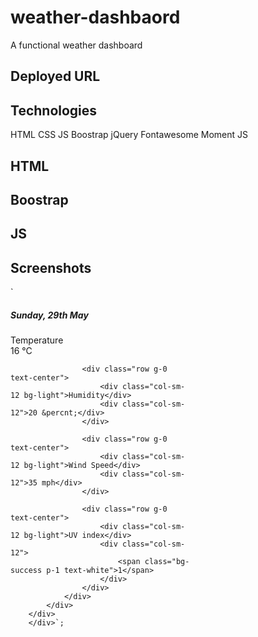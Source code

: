# weather-dashbaord

A functional weather dashboard

## Deployed URL

## Technologies

HTML
CSS
JS
Boostrap
jQuery
Fontawesome
Moment JS

## HTML

## Boostrap

## JS

## Screenshots

`<div class="d-flex flex-row justify-content-center flex-wrap">
<!-- card 1 -->
<div class="card ms-2 mb-2 shadow p-3 mb-5 bg-body rounded" style="width: 18rem;">
<div class="card-body">
<h5 class="card-title">Sunday, 29th May</h5>
<div>
<div class="row g-0 text-center">
<div class="col-sm-12 bg-light">Temperature</div>
<div class="col-sm-12">16 &deg;C</div>
</div>

                    <div class="row g-0 text-center">
                        <div class="col-sm-12 bg-light">Humidity</div>
                        <div class="col-sm-12">20 &percnt;</div>
                    </div>

                    <div class="row g-0 text-center">
                        <div class="col-sm-12 bg-light">Wind Speed</div>
                        <div class="col-sm-12">35 mph</div>
                    </div>

                    <div class="row g-0 text-center">
                        <div class="col-sm-12 bg-light">UV index</div>
                        <div class="col-sm-12">
                            <span class="bg-success p-1 text-white">1</span>
                        </div>
                    </div>
                </div>
            </div>
        </div>
        </div>`;
